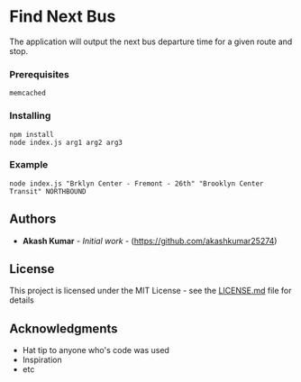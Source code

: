 # Find Next Bus

The application will output the next bus departure time for a given route and stop.

### Prerequisites

```
memcached
```

### Installing

```
npm install
node index.js arg1 arg2 arg3
```
### Example
```
node index.js "Brklyn Center - Fremont - 26th" "Brooklyn Center Transit" NORTHBOUND
```

## Authors

* **Akash Kumar** - *Initial work* - (https://github.com/akashkumar25274)

## License

This project is licensed under the MIT License - see the [LICENSE.md](LICENSE.md) file for details

## Acknowledgments

* Hat tip to anyone who's code was used
* Inspiration
* etc
